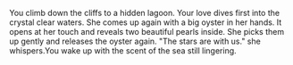You climb down the cliffs to a hidden lagoon. Your love dives first into the crystal clear waters. She comes up again with a big oyster in her hands. It opens at her touch and reveals two beautiful pearls inside. She picks them up gently and releases the oyster again. "The stars are with us." she whispers.You wake up with the scent of the sea still lingering.
